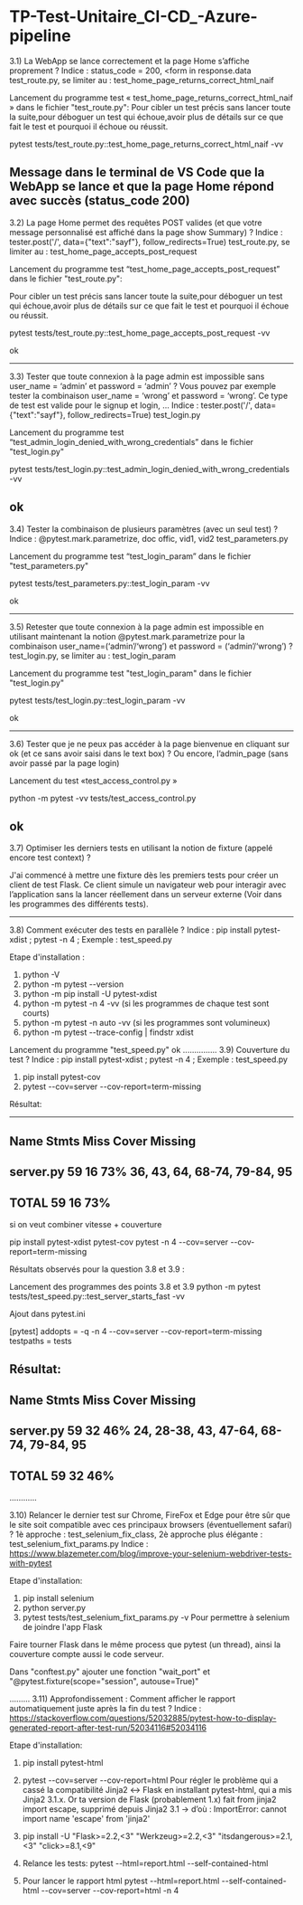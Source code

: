 # TP-Test-Unitaire_CI-CD_-Azure-pipeline

3.1)	La WebApp se lance correctement et la page Home s’affiche proprement ? 
Indice : status_code = 200, <form in response.data
test_route.py, se limiter au : test_home_page_returns_correct_html_naif


Lancement du programme test « test_home_page_returns_correct_html_naif » dans le fichier "test_route.py":
Pour cibler un test précis sans lancer toute la suite,pour déboguer un test qui échoue,avoir plus de détails sur ce que fait le test et pourquoi il échoue ou réussit.

pytest tests/test_route.py::test_home_page_returns_correct_html_naif -vv

Message dans le terminal de VS Code que la WebApp se lance et que la page Home répond avec succès (status_code 200)
------
3.2)	La page Home permet des requêtes POST valides (et que votre message personnalisé est affiché dans la page show Summary) ?
Indice : tester.post('/', data={"text":"sayf"}, follow_redirects=True)
test_route.py, se limiter au : test_home_page_accepts_post_request

Lancement du programme test “test_home_page_accepts_post_request” dans le fichier "test_route.py":

Pour cibler un test précis sans lancer toute la suite,pour déboguer un test qui échoue,avoir plus de détails sur ce que fait le test et pourquoi il échoue ou réussit.

pytest tests/test_route.py::test_home_page_accepts_post_request -vv

ok

------

3.3)	Tester que toute connexion à la page admin est impossible sans user_name = ‘admin’ et password = ‘admin’ ? Vous pouvez par exemple tester la combinaison user_name = ‘wrong’ et password = ‘wrong’. Ce type de test est valide pour le signup et login, … 
Indice : tester.post('/', data={"text":"sayf"}, follow_redirects=True)
test_login.py

Lancement du programme test “test_admin_login_denied_with_wrong_credentials” dans le fichier "test_login.py"

pytest tests/test_login.py::test_admin_login_denied_with_wrong_credentials -vv

ok
---------

3.4)	Tester la combinaison de plusieurs paramètres (avec un seul test) ?
Indice : @pytest.mark.parametrize, doc offic, vid1, vid2
test_parameters.py

Lancement du programme test “test_login_param” dans le fichier "test_parameters.py"

pytest tests/test_parameters.py::test_login_param -vv

ok

--------

3.5)	Retester que toute connexion à la page admin est impossible en utilisant maintenant la notion @pytest.mark.parametrize pour la combinaison user_name=(‘admin’/‘wrong’) et password = (‘admin’/‘wrong’) ?
test_login.py, se limiter au : test_login_param

Lancement du programme test "test_login_param" dans le fichier "test_login.py"

pytest tests/test_login.py::test_login_param -vv

ok

--------

3.6)	Tester que je ne peux pas accéder à la page bienvenue en cliquant sur ok (et ce sans avoir saisi dans le text box) ? Ou encore, l’admin_page (sans avoir passé par la page login)

Lancement du test «test_access_control.py »

python -m pytest -vv tests/test_access_control.py

ok
--------
3.7)	Optimiser les derniers tests en utilisant la notion de fixture (appelé encore test context) ?

J'ai commencé à mettre une fixture dès les premiers tests pour créer un client de test Flask.
Ce client simule un navigateur web pour interagir avec l’application sans la lancer réellement dans un serveur externe (Voir dans les programmes des différents tests).

------

3.8)	Comment exécuter des tests en parallèle ? 
Indice : pip install pytest-xdist ; pytest -n 4 ; Exemple : test_speed.py

Etape d'installation :
1) python -V
2) python -m pytest --version
3) python -m pip install -U pytest-xdist
4) python -m pytest -n 4 -vv (si les programmes de chaque test sont courts)
5) python -m pytest -n auto -vv (si les programmes sont volumineux)
6) python -m pytest --trace-config | findstr xdist

Lancement du programme "test_speed.py"
 ok
...............
3.9)	Couverture du test ? 
Indice : pip install pytest-xdist ; pytest -n 4 ; Exemple : test_speed.py

1) pip install pytest-cov 
2) pytest --cov=server --cov-report=term-missing

Résultat:

----------------------------------------------------------------
Name        Stmts   Miss  Cover   Missing
----------------------------------------------------------------
server.py      59     16    73%   36, 43, 64, 68-74, 79-84, 95
----------------------------------------------------------------
TOTAL          59     16    73%
----------------------------------------------------------------

si on veut combiner vitesse + couverture

pip install pytest-xdist pytest-cov
pytest -n 4 --cov=server --cov-report=term-missing


Résultats observés pour la question 3.8 et 3.9 :

Lancement des programmes des points 3.8 et 3.9
python -m pytest tests/test_speed.py::test_server_starts_fast -vv


Ajout dans pytest.ini

[pytest]
addopts = -q -n 4 --cov=server --cov-report=term-missing
testpaths = tests

Résultat:
----------------------------------------------------------------------------
Name        Stmts   Miss  Cover   Missing
----------------------------------------------------------------------------
server.py      59     32    46%   24, 28-38, 43, 47-64, 68-74, 79-84, 95
----------------------------------------------------------------------------
TOTAL          59     32    46%
----------------------------------------------------------------------------


............

3.10)	Relancer le dernier test sur Chrome, FireFox et Edge pour être sûr que le site soit compatible avec ces principaux browsers (éventuellement safari) ? 
1è approche : test_selenium_fix_class, 2è approche plus élégante : test_selenium_fixt_params.py
Indice : https://www.blazemeter.com/blog/improve-your-selenium-webdriver-tests-with-pytest

Etape d'installation:
1) pip install selenium
2) python server.py
3) pytest tests/test_selenium_fixt_params.py -v
Pour permettre à selenium de joindre l'app Flask

Faire tourner Flask dans le même process que pytest (un thread), ainsi la couverture compte aussi le code serveur.

Dans "conftest.py" ajouter une fonction "wait_port" et "@pytest.fixture(scope="session", autouse=True)"

.........
3.11)	Approfondissement : Comment afficher le rapport automatiquement juste après la fin du test ? 
Indice : https://stackoverflow.com/questions/52032885/pytest-how-to-display-generated-report-after-test-run/52034116#52034116

Etape d'installation:

1) pip install pytest-html

2) pytest --cov=server --cov-report=html
Pour régler le problème qui a cassé la compatibilité Jinja2 ↔ Flask en installant pytest-html, qui a mis Jinja2 3.1.x.
Or ta version de Flask (probablement 1.x) fait from jinja2 import escape, supprimé depuis Jinja2 3.1 → d’où : ImportError: cannot import name 'escape' from 'jinja2'


3) pip install -U "Flask>=2.2,<3" "Werkzeug>=2.2,<3" "itsdangerous>=2.1,<3" "click>=8.1,<9"
4) Relance les tests: pytest --html=report.html --self-contained-html

5) Pour lancer le rapport html
pytest --html=report.html --self-contained-html --cov=server --cov-report=html -n 4
